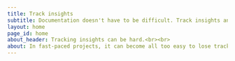 ```yaml
---
title: Track insights
subtitle: Documentation doesn't have to be difficult. Track insights and have them displayed, all from a Google Sheet
layout: home
page_id: home
about_header: Tracking insights can be hard.<br><br> 
about: In fast-paced projects, it can become all too easy to lose track of decisions, or research insights. The alternative is death-by-documentation - where your spend time documenting things across the myriad of tools (JIRA, Confluence, Asana, Sharepoint etc...).
---
```

